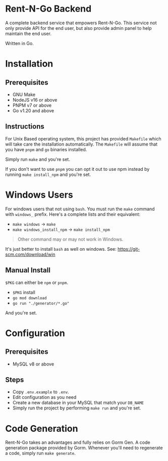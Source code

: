 # Rent-N-Go Backend
A complete backend service that empowers Rent-N-Go. This service not only provide API for 
the end user, but also provide admin panel to help maintain the end user.

Written in Go.

# Installation

## Prerequisites 

- GNU Make
- NodeJS v16 or above
- PNPM v7 or above
- Go v1.20 and above

## Instructions

For Unix Based operating system, this project has provided `Makefile` which will take care the 
installation automatically. The `Makefile` will assume that you have `pnpm` and `go` binaries
installed.

Simply run `make` and you're set.

If you don't want to use `pnpm` you can opt it out to use npm instead by running `make install_npm` and 
you're set.

# Windows Users

For windows users that not using `bash`. You must run the `make` command with `windows_` prefix. Here's
a complete lists and their equivalent:

- `make windows` -> `make`
- `make windows_install_npm` -> `make install_npm`

> Other command may or may not work in Windows.

It's just better to install `bash` as well on windows. See: https://git-scm.com/download/win

## Manual Install

`$PKG` can either be `npm` or `pnpm`.

- `$PKG` install
- `go mod download`
- `go run "./generator/*.go"`

And you're set.

# Configuration

## Prerequisites

- MySQL v8 or above

## Steps

- Copy `.env.example` to `.env`. 
- Edit configuration as you need
- Create a new database in your MySQL that match your `DB_NAME`
- Simply run the project by performing `make run` and you're set.

# Code Generation

Rent-N-Go takes an advantages and fully relies on Gorm Gen. A code generation package provided
by Gorm. Whenever you'll need to regenerate a code, simply run `make generate`.